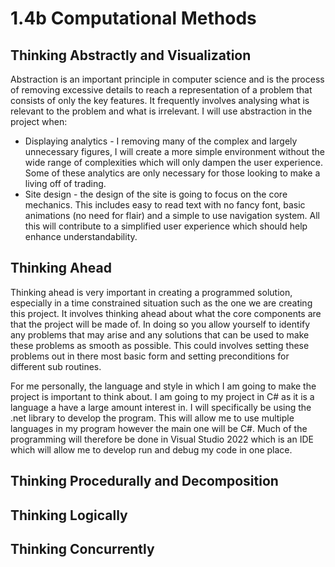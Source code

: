 # 1.4b Computational Methods

## Thinking Abstractly and Visualization

Abstraction is an important principle in computer science and is the process of removing excessive details to reach a representation of a problem that consists of only the key features. It frequently involves analysing what is relevant to the problem and what is irrelevant. I will use abstraction in the project when:

* Displaying analytics - I removing many of the complex and largely unnecessary figures, I will create a more simple environment without the wide range of complexities which will only dampen the user experience. Some of these analytics are only necessary for those looking to make a living off of trading.
* Site design - the design of the site is going to focus on the core mechanics. This includes easy to read text with no fancy font, basic animations (no need for flair) and a simple to use navigation system. All this will contribute to a simplified user experience which should help enhance understandability.&#x20;

## Thinking Ahead

Thinking ahead is very important in creating a programmed solution, especially in a time constrained situation such as the one we are creating this project. It involves thinking ahead about what the core components are that the project will be made of. In doing so you allow yourself to identify any problems that may arise and any solutions that can be used to make these problems as smooth as possible. This could involves setting these problems out in there most basic form and setting preconditions for different sub routines.

For me personally, the language and style in which I am going to make the project is important to think about. I am going to my project in C# as it is a language a have a large amount interest in. I will specifically be using the .net library to develop the program. This will allow me to use multiple languages in my program however the main one will be C#. Much of the programming will therefore be done in Visual Studio 2022 which is an IDE which will allow me to develop run and debug my code in one place.

## Thinking Procedurally and Decomposition

## Thinking Logically

## Thinking Concurrently
